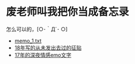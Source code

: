 # 废老师叫我把你当成备忘录

怎么可以的，[○･｀Д´･ ○]

- [memo_1.txt](memo_1.txt)
- [18年写的从未发出去过的征贴](memo_2.txt)
- [17年的深夜情感emo文字](memo_3.txt)

